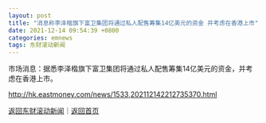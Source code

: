 ```yaml
---
layout: post
title: "消息称李泽楷旗下富卫集团将通过私人配售筹集14亿美元的资金 并考虑在香港上市"
date: 2021-12-14 09:54:39 +0800
categories: emnews
tags: 东财滚动新闻
---
```


市场消息：据悉李泽楷旗下富卫集团将通过私人配售筹集14亿美元的资金，并考虑在香港上市。

<http://hk.eastmoney.com/news/1533,202112142212735370.html>

[返回东财滚动新闻](//finews.withounder.com/emnews/)｜[返回首页](//finews.withounder.com/)